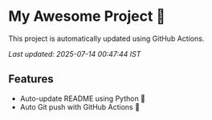 # My Awesome Project 🚀

This project is automatically updated using GitHub Actions.

_Last updated: 2025-07-14 00:47:44 IST_

## Features
- Auto-update README using Python 🐍
- Auto Git push with GitHub Actions 🤖
